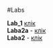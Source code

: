 #Labs

**Lab_1** [клік](https://github.com/brunoauditore/NULP_IK31_Fedoryshyn/) <br>
**Laba2a** - [клік](https://github.com/brunoauditore/NULP_IK31_Fedoryshyn/tree/main/Laba2a) <br>
**Laba2** - [клік](https://github.com/brunoauditore/NULP_IK31_Fedoryshyn/tree/main/Laba2) <br>
